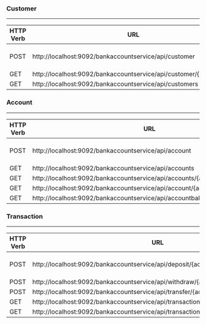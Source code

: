 ### Customer
-------------
| HTTP Verb  | URL | Description |
| ------------- | ------------- | ------------- |
|POST |http://localhost:9092/bankaccountservice/api/customer                |Creates a new Customer
| GET  |http://localhost:9092/bankaccountservice/api/customer/{customerId}        |
| GET  |http://localhost:9092/bankaccountservice/api/customers  |

### Account

-------------
| HTTP Verb  | URL | Description |
| ------------- | ------------- | ------------- |
|POST | http://localhost:9092/bankaccountservice/api/account |Creates a new Customer
| GET  | http://localhost:9092/bankaccountservice/api/accounts |
| GET  |http://localhost:9092/bankaccountservice/api/accounts/{accountype}  |
| GET  |http://localhost:9092/bankaccountservice/api/account/{accountnumber}  |
| GET  |http://localhost:9092/bankaccountservice/api/accountbalance/{accountnumber}  |


### Transaction
-------------
| HTTP Verb  | URL | Description |
| ------------- | ------------- | ------------- |
|POST |http://localhost:9092/bankaccountservice/api/deposit/{accountnumber} |Creates a new Customer
| POST  |http://localhost:9092/bankaccountservice/api/withdraw/{accountnumber}  |
| POST  |http://localhost:9092/bankaccountservice/api/transfer/{accounnumberfrom}  |
| GET    | http://localhost:9092/bankaccountservice/api/transactionhistory |
| GET    | http://localhost:9092/bankaccountservice/api/transactionhistory/{startdate}/{enddate}|
